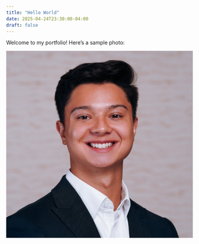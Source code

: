 ```yaml
---
title: "Hello World"
date: 2025-04-24T23:30:00-04:00
draft: false
---
```


Welcome to my portfolio! Here’s a sample photo:

![My Project Screenshot](/images/Shawn_Jacobsen_Headshot.jpg)
